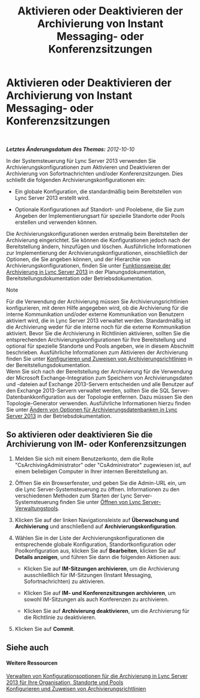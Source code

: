 ﻿---
title: Aktivieren oder Deaktivieren der Archivierung von Instant Messaging- oder Konferenzsitzungen
TOCTitle: Aktivieren oder Deaktivieren der Archivierung von Instant Messaging- oder Konferenzsitzungen
ms:assetid: aa4b5983-dbe1-4d64-8a18-fe2c33994e94
ms:mtpsurl: https://technet.microsoft.com/de-de/library/Gg182567(v=OCS.15)
ms:contentKeyID: 49295039
ms.date: 05/19/2016
mtps_version: v=OCS.15
ms.translationtype: HT
---

# Aktivieren oder Deaktivieren der Archivierung von Instant Messaging- oder Konferenzsitzungen

 

_**Letztes Änderungsdatum des Themas:** 2012-10-10_

In der Systemsteuerung für Lync Server 2013 verwenden Sie Archivierungskonfigurationen zum Aktivieren und Deaktivieren der Archivierung von Sofortnachrichten und/oder Konferenzsitzungen. Dies schließt die folgenden Archivierungskonfigurationen ein:

  - Ein globale Konfiguration, die standardmäßig beim Bereitstellen von Lync Server 2013 erstellt wird.

  - Optionale Konfigurationen auf Standort- und Poolebene, die Sie zum Angeben der Implementierungsart für spezielle Standorte oder Pools erstellen und verwenden können.

Die Archivierungskonfigurationen werden erstmalig beim Bereitstellen der Archivierung eingerichtet. Sie können die Konfigurationen jedoch nach der Bereitstellung ändern, hinzufügen und löschen. Ausführliche Informationen zur Implementierung der Archivierungskonfigurationen, einschließlich der Optionen, die Sie angeben können, und der Hierarchie von Archivierungskonfigurationen, finden Sie unter [Funktionsweise der Archivierung in Lync Server 2013](lync-server-2013-how-archiving-works.md) in der Planungsdokumentation, Bereitstellungsdokumentation oder Betriebsdokumentation.


> [!NOTE]
> Für die Verwendung der Archivierung müssen Sie Archivierungsrichtlinien konfigurieren, mit deren Hilfe angegeben wird, ob die Archivierung für die interne Kommunikation und/oder externe Kommunikation von Benutzern aktiviert wird, die in Lync Server 2013 verwaltet werden. Standardmäßig ist die Archivierung weder für die interne noch für die externe Kommunikation aktiviert. Bevor Sie die Archivierung in Richtlinien aktivieren, sollten Sie die entsprechenden Archivierungskonfigurationen für Ihre Bereitstellung und optional für spezielle Standorte und Pools angeben, wie in diesem Abschnitt beschrieben. Ausführliche Informationen zum Aktivieren der Archivierung finden Sie unter <A href="lync-server-2013-configuring-and-assigning-archiving-policies.md">Konfigurieren und Zuweisen von Archivierungsrichtlinien</A> in der Bereitstellungsdokumentation.<BR>Wenn Sie sich nach der Bereitstellung der Archivierung für die Verwendung der Microsoft Exchange-Integration zum Speichern von Archivierungsdaten und -dateien auf Exchange 2013-Servern entscheiden und alle Benutzer auf den Exchange 2013-Servern verwaltet werden, sollten Sie die SQL Server-Datenbankkonfiguration aus der Topologie entfernen. Dazu müssen Sie den Topologie-Generator verwenden. Ausführliche Informationen hierzu finden Sie unter <A href="lync-server-2013-changing-archiving-database-options.md">Ändern von Optionen für Archivierungsdatenbanken in Lync Server 2013</A> in der Betriebsdokumentation.



## So aktivieren oder deaktivieren Sie die Archivierung von IM- oder Konferenzsitzungen

1.  Melden Sie sich mit einem Benutzerkonto, dem die Rolle "CsArchivingAdministrator" oder "CsAdministrator" zugewiesen ist, auf einem beliebigen Computer in Ihrer internen Bereitstellung an.

2.  Öffnen Sie ein Browserfenster, und geben Sie die Admin-URL ein, um die Lync Server-Systemsteuerung zu öffnen. Informationen zu den verschiedenen Methoden zum Starten der Lync Server-Systemsteuerung finden Sie unter [Öffnen von Lync Server-Verwaltungstools](lync-server-2013-open-lync-server-administrative-tools.md).

3.  Klicken Sie auf der linken Navigationsleiste auf **Überwachung und Archivierung** und anschließend auf **Archivierungskonfiguration**.

4.  Wählen Sie in der Liste der Archivierungskonfigurationen die entsprechende globale Konfiguration, Standortkonfiguration oder Poolkonfiguration aus, klicken Sie auf **Bearbeiten**, klicken Sie auf **Details anzeigen**, und führen Sie dann die folgenden Aktionen aus:
    
      - Klicken Sie auf **IM-Sitzungen archivieren**, um die Archivierung ausschließlich für IM-Sitzungen (Instant Messaging, Sofortnachrichten) zu aktivieren.
    
      - Klicken Sie auf **IM- und Konferenzsitzungen archivieren**, um sowohl IM-Sitzungen als auch Konferenzen zu archivieren.
    
      - Klicken Sie auf **Archivierung deaktivieren**, um die Archivierung für die Richtlinie zu deaktivieren.

5.  Klicken Sie auf **Commit**.

## Siehe auch

#### Weitere Ressourcen

[Verwalten von Konfigurationsoptionen für die Archivierung in Lync Server 2013 für Ihre Organisation, Standorte und Pools](lync-server-2013-managing-archiving-configuration-options-for-your-organization-sites-and-pools.md)  
[Konfigurieren und Zuweisen von Archivierungsrichtlinien](lync-server-2013-configuring-and-assigning-archiving-policies.md)

